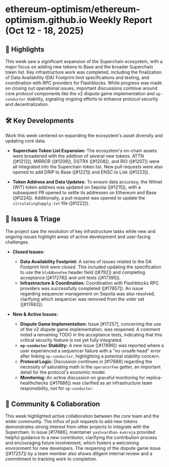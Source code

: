 # ethereum-optimism/ethereum-optimism.github.io Weekly Report (Oct 12 - 18, 2025)

## 🚀 Highlights
This week saw a significant expansion of the Superchain ecosystem, with a major focus on adding new tokens to Base and the broader Superchain token list. Key infrastructure work was completed, including the finalization of Data Availability (DA) Footprint limit specifications and testing, and coordination with RPC providers for Flashblocks. While progress was made on closing out operational issues, important discussions continue around core protocol components like the v2 dispute game implementation and `op-conductor` stability, signaling ongoing efforts to enhance protocol security and decentralization.

## 🛠️ Key Developments
Work this week centered on expanding the ecosystem's asset diversity and updating core data.

- **Superchain Token List Expansion:** The ecosystem's on-chain assets were broadened with the addition of several new tokens. ATTN ([#1212]), MIRROR ([#1209]), DSTRX ([#1208]), and RIO ([#1207]) were all integrated into the Superchain token list. New pull requests were also opened to add DRIP to Base ([#1221]) and ENSC to Lisk ([#1223]).

- **Token Address and Data Updates:** To ensure data accuracy, the Witnet (WIT) token address was updated on Sepolia ([#1215]), with a subsequent PR opened to settle its addresses on Ethereum and Base ([#1224]). Additionally, a pull request was opened to update the `circulatingSupply.txt` file ([#1222]).

## 🐛 Issues & Triage
The project saw the resolution of key infrastructure tasks while new and ongoing issues highlight areas of active development and user-facing challenges.

- **Closed Issues:**
    - **Data Availability Footprint:** A series of issues related to the DA Footprint limit were closed. This included updating the specification to use the `blobBaseFee` header field ([#792]) and completing acceptance ([#17278]) and unit tests ([#17395]).
    - **Infrastructure & Coordination:** Coordination with Flashblocks RPC providers was successfully completed ([#17857]). An issue regarding sequencer management on Sepolia was also resolved, clarifying which sequencer was removed from the voter set ([#17683]).

- **New & Active Issues:**
    - **Dispute Game Implementation:** Issue [#17257], concerning the use of the v2 dispute game implementation, was reopened. A comment noted a remaining TODO in the acceptance tests, indicating that this critical security feature is not yet fully integrated.
    - **`op-conductor` Stability:** A new issue ([#17899]) was reported where a user experienced a sequencer failure with a "no unsafe head" error after linking `op-conductor`, highlighting a potential stability concern.
    - **Protocol Logic:** Discussion continues in [#17888] regarding the necessity of saturating math in the `operatorFee` getter, an important detail for the protocol's economic model.
    - **Monitoring:** An active discussion on graceful monitoring for replica-healthchecks ([#17686]) was clarified as an infrastructure team responsibility, not for `op-conductor`.

## 💬 Community & Collaboration
This week highlighted active collaboration between the core team and the wider community. The influx of pull requests to add new tokens demonstrates strong interest from other projects to integrate with the Superchain. In issue [#17686], maintainer `yashvardhan-kukreja` provided helpful guidance to a new contributor, clarifying the contribution process and encouraging future involvement, which fosters a welcoming environment for new developers. The reopening of the dispute game issue ([#17257]) by a team member also shows diligent internal review and a commitment to tracking work to completion.